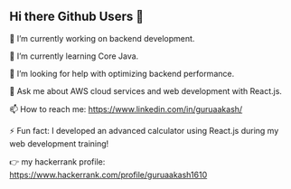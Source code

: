## Hi there Github Users 🙋

🔭 I’m currently working on backend development.

🌱 I’m currently learning Core Java.

🤔 I’m looking for help with optimizing backend performance.

💬 Ask me about AWS cloud services and web development with React.js.

📫 How to reach me: https://www.linkedin.com/in/guruaakash/

⚡ Fun fact: I developed an advanced calculator using React.js during my web development training!

👉 my hackerrank profile: https://www.hackerrank.com/profile/guruaakash1610

